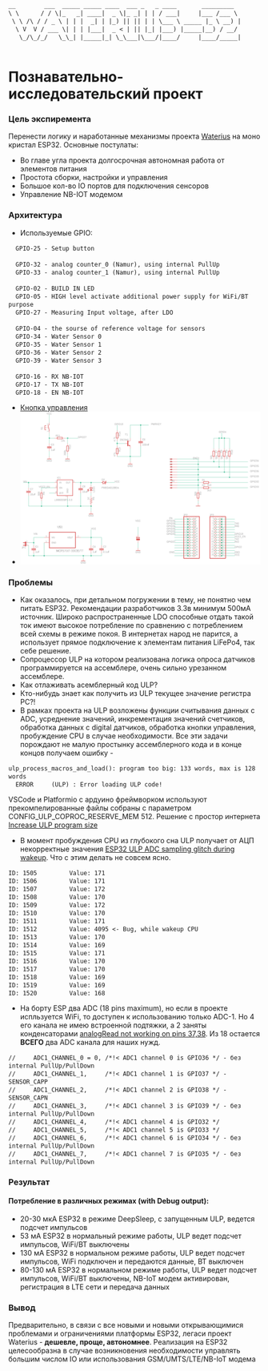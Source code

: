 ```
__        ___  _____ _____ ____  ___ _   _ ____       _________  
\ \      / / \|_   _| ____|  _ \|_ _| | | / ___|     |___ /___ \ 
 \ \ /\ / / _ \ | | |  _| | |_) || || | | \___ \ _____ |_ \ __) |
  \ V  V / ___ \| | | |___|  _ < | || |_| |___) |_____|__) / __/ 
   \_/\_/_/   \_\_| |_____|_| \_\___|\___/|____/     |____/_____|
   
```
# Познавательно-исследовательский проект

### Цель экспиремента
Перенести логику и наработанные механизмы проекта [Waterius](https://github.com/dontsovcmc/waterius) на моно кристал ESP32.
Основные постулаты:
- Во главе угла проекта долгосрочная автономная работа от элементов питания
- Простота сборки, настройки и управления
- Большое кол-во IO портов для подключения сенсоров
- Управление NB-IOT модемом

### Архитектура
- Используемые GPIO:
```
  GPIO-25 - Setup button

  GPIO-32 - analog counter_0 (Namur), using internal PullUp
  GPIO-33 - analog counter_1 (Namur), using internal PullUp

  GPIO-02 - BUILD IN LED
  GPIO-05 - HIGH level activate additional power supply for WiFi/BT purpose
  GPIO-27 - Measuring Input voltage, after LDO

  GPIO-04 - the sourse of reference voltage for sensors
  GPIO-34 - Water Sensor 0
  GPIO-35 - Water Sensor 1
  GPIO-36 - Water Sensor 2
  GPIO-39 - Water Sensor 3
  
  GPIO-16 - RX NB-IOT
  GPIO-17 - TX NB-IOT
  GPIO-18 - EN NB-IOT
```
- [Кнопка управления](BUTTON.md)
- ![Схема](Board/EAGLE/scheme_eagle.png "Схема")


### Проблемы
- Как оказалось, при детальном погружении в тему, не понятно чем питать ESP32. Рекомендации разработчиков 3.3в минимум 500мА источник. Широко распространенные LDO способные отдать такой ток имеют высокое потребление по сравнению с потреблением всей схемы в режиме покоя. В интернетах народ не парится, а использует прямое подключение к элементам питания LiFePo4, так себе решение.
- Сопроцессор ULP на котором реализована логика опроса датчиков программируется на ассемблере, очень сильно урезанном ассемблере.
- Как отлаживать асемблерный код ULP?
- Кто-нибудь знает как получить из ULP текущее значение регистра PC?!
- В рамках проекта на ULP возложены функции считывания данных с ADC, усреднение значений, инкрементация значений счетчиков, обработка данных с digital датчиков, обработка кнопки управления, пробуждение CPU в случае необходимости. Все эти задачи порождают не малую простынку ассемблерного кода и в конце концов получаем ошибку - 

```
ulp_process_macros_and_load(): program too big: 133 words, max is 128 words
  ERROR     (ULP) : Error loading ULP code!
```

VSCode и Platformio с ардуино фреймворком используют прекомпелированные файлы собраны с параметром CONFIG_ULP_COPROC_RESERVE_MEM 512. Решение с простор интернета [Increase ULP program size](https://www.esp32.com/viewtopic.php?t=7023)

- В момент пробуждения CPU из глубокого сна ULP получает от АЦП некорректные значения [ESP32 ULP ADC sampling glitch during wakeup](https://esp32.com/viewtopic.php?t=7105). Что с этим делать не совсем ясно.

```
ID: 1505         Value: 171
ID: 1506         Value: 171
ID: 1507         Value: 172
ID: 1508         Value: 170
ID: 1509         Value: 172
ID: 1510         Value: 170
ID: 1511         Value: 171
ID: 1512         Value: 4095 <- Bug, while wakeup CPU
ID: 1513         Value: 170
ID: 1514         Value: 169
ID: 1515         Value: 171
ID: 1516         Value: 170
ID: 1517         Value: 170
ID: 1518         Value: 169
ID: 1519         Value: 169
ID: 1520         Value: 168
```

- На борту ESP два ADC (18 pins maximum), но если в проекте испльзуется WiFi, то доступен к использованию только ADC-1. Но 4 его канала не имею встроенной подтяжки, а 2 заняты конденсаторами [analogRead not working on pins 37,38](https://github.com/espressif/arduino-esp32/issues/397). Из 18 остается **ВСЕГО** два ADC канала для наших нужд.
```
//     ADC1_CHANNEL_0 = 0, /*!< ADC1 channel 0 is GPIO36 */ - без internal PullUp/PullDown
//     ADC1_CHANNEL_1,     /*!< ADC1 channel 1 is GPIO37 */ - SENSOR_CAPP
//     ADC1_CHANNEL_2,     /*!< ADC1 channel 2 is GPIO38 */ - SENSOR_CAPN
//     ADC1_CHANNEL_3,     /*!< ADC1 channel 3 is GPIO39 */ - без internal PullUp/PullDown
//     ADC1_CHANNEL_4,     /*!< ADC1 channel 4 is GPIO32 */
//     ADC1_CHANNEL_5,     /*!< ADC1 channel 5 is GPIO33 */
//     ADC1_CHANNEL_6,     /*!< ADC1 channel 6 is GPIO34 */ - без internal PullUp/PullDown
//     ADC1_CHANNEL_7,     /*!< ADC1 channel 7 is GPIO35 */ - без internal PullUp/PullDown
```

### Результат

#### Потребление в различных режимах (with Debug output):
- 20-30 мкА ESP32 в режиме DeepSleep, с запущенным ULP, ведется подсчет импульсов
- 53 мА     ESP32 в нормальный режиме работы, ULP ведет подсчет импульсов, WiFi/BT выключены
- 130 мА    ESP32 в нормальном режиме работы, ULP ведет подсчет импульсов, WiFi подключен и передаются данные, BT выключен
- 80-130 мА ESP32 в нормальном режиме работы, ULP ведет подсчет импульсов, WiFi/BT выключены, NB-IoT модем активирован, регистрация в LTE сети и передача данных

### Вывод
Предварительно, в связи с все новыми и новыми открывающимися проблемами и ограничениями платформы ESP32, легаси проект Waterius -  **дешевле, проще, автономнее**. Реализация на ESP32 целесообразна в случае возникновения необходимости управлять большим числом IO или использования GSM/UMTS/LTE/NB-IoT модема
